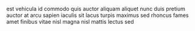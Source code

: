 est vehicula id commodo quis auctor aliquam aliquet nunc duis pretium auctor at
arcu sapien iaculis sit lacus turpis maximus sed rhoncus fames amet finibus
vitae nisl magna nisl mattis lectus sed